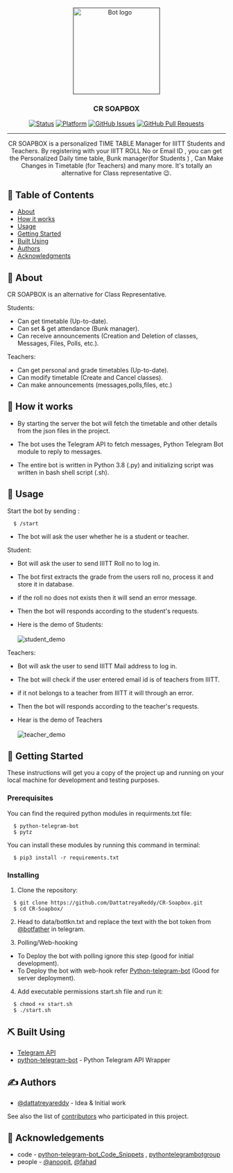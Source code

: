 <p align="center">
  <a href="" rel="noopener">
 <img width=200px height=200px src="https://raw.githubusercontent.com/DattatreyaReddy/CR-Soapbox/master/media/CR_ALT_LOGO.jpg" alt="Bot logo"></a>
</p>

<h3 align="center">CR SOAPBOX</h3>

<div align="center">

[![Status](https://img.shields.io/badge/status-active-success.svg)]()
[![Platform](https://img.shields.io/badge/platform-telegram-orange)](https://t.me/CR_ALT_BOT)
[![GitHub Issues](https://img.shields.io/github/issues/helloworld-iiitt/CR-Soapbox)](https://github.com/helloworld-iiitt/CR-Soapbox/issues)
[![GitHub Pull Requests](https://img.shields.io/github/issues-pr/helloworld-iiitt/CR-Soapbox)](https://github.com/helloworld-iiitt/CR-Soapbox/pulls)

</div>

---

<p align="center">  CR SOAPBOX is a personalized TIME TABLE Manager for IIITT Students and Teachers. 
By registering with your IIITT ROLL No or Email ID , you can get the Personalized 
Daily time table, Bunk manager(for Students ) , Can Make Changes in Timetable (for Teachers) 
and many more. It's totally an alternative for Class representative 😉.
    <br> 
</p>

## 📝 Table of Contents

- [About](#about)
- [How it works](#working)
- [Usage](#usage)
- [Getting Started](#getting_started)
- [Built Using](#built_using)
- [Authors](#authors)
- [Acknowledgments](#acknowledgement)

## 🧐 About <a name = "about"></a>

CR SOAPBOX is an alternative for Class Representative.

Students:

- Can get timetable (Up-to-date).
- Can set & get attendance (Bunk manager).
- Can receive announcements (Creation and Deletion of classes, Messages, Files, Polls, etc.).

Teachers:

- Can get personal and grade timetables (Up-to-date).
- Can modify timetable (Create and Cancel classes).
- Can make announcements (messages,polls,files, etc.)

## 💭 How it works <a name = "working"></a>

- By starting the server the bot will fetch the timetable and other details from the json files in the project.

- The bot uses the Telegram API to fetch messages, Python Telegram Bot module to reply to messages.

- The entire bot is written in Python 3.8 (.py) and initializing script was written in bash shell script (.sh).

## 🎈 Usage <a name = "usage"></a>

Start the bot by sending :

```
  $ /start
```

- The bot will ask the user whether he is a student or teacher.

Student:

- Bot will ask the user to send IIITT Roll no to log in.
- The bot first extracts the grade from the users roll no, process it and store it in database.
- if the roll no does not exists then it will send an error message.
- Then the bot will responds according to the student's requests.

- Here is the demo of Students: <br><br>
![student_demo](https://raw.githubusercontent.com/DattatreyaReddy/CR-Soapbox/master/media/student_demo.gif)

Teachers:

- Bot will ask the user to send IIITT Mail address to log in.
- The bot will check if the user entered email id is of teachers from IIITT.
- if it not belongs to a teacher from IIITT it will through an error.
- Then the bot will responds according to the teacher's requests.

- Hear is the demo of Teachers<br><br>
![teacher_demo](https://raw.githubusercontent.com/DattatreyaReddy/CR-Soapbox/master/media/teacher_demo.gif)

## 🏁 Getting Started <a name = "getting_started"></a>

These instructions will get you a copy of the project up and running on your local machine for development and testing purposes.

### Prerequisites

You can find the required python modules in requirments.txt file:

```
  $ python-telegram-bot
  $ pytz
```

You can install these modules by running this command in terminal:

```
  $ pip3 install -r requirements.txt
```

### **Installing**

1. Clone the repository:

```
  $ git clone https://github.com/DattatreyaReddy/CR-Soapbox.git
  $ cd CR-Soapbox/
```

2. Head to data/bottkn.txt and replace the text with the bot token from [@botfather](https://core.telegram.org/bots#6-botfather) in telegram.

3. Polling/Web-hooking

- To Deploy the bot with polling ignore this step (good for initial development).
- To Deploy the bot with web-hook refer [Python-telegram-bot](https://github.com/python-telegram-bot/python-telegram-bot/wiki/Webhooks) (Good for server deployment).

4. Add executable permissions start.sh file and run it:

```
  $ chmod +x start.sh
  $ ./start.sh
```

## ⛏️ Built Using <a name = "built_using"></a>

- [Telegram API](https://core.telegram.org/bots)
- [python-telegram-bot](https://python-telegram-bot.readthedocs.io/en/stable/) - Python Telegram API Wrapper

## ✍️ Authors <a name = "authors"></a>

- [@dattatreyareddy](https://github.com/DattatreyaReddy) - Idea & Initial work

See also the list of [contributors](https://github.com/helloworld-iiitt/CR-Soapbox/graphs/contributors) who participated in this project.

## 🎉 Acknowledgements <a name = "acknowledgement"></a>

- code - [python-telegram-bot_Code_Snippets](https://github.com/python-telegram-bot/python-telegram-bot/wiki/Code-snippets) , [pythontelegrambotgroup](https://t.me/pythontelegrambotgroup)
- people - [@anoopjt](https://github.com/anoopjt), [@fahad](https://github.com/fahad-israr)